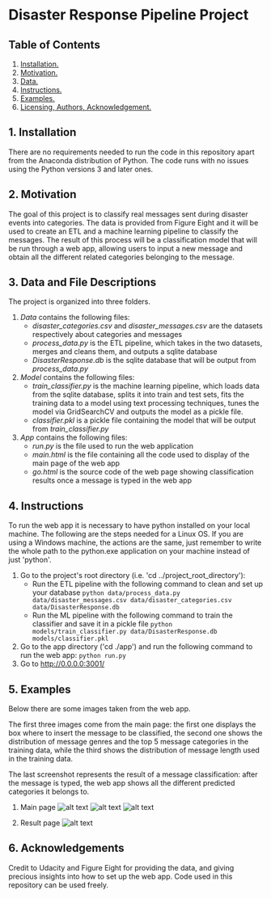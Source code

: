 # Disaster Response Pipeline Project

## Table of Contents
1. [ Installation. ](#inst)
2. [ Motivation. ](#motiv)
3. [ Data. ](#data)
4. [ Instructions. ](#ins)
5. [ Examples. ](#exs)
6. [ Licensing, Authors, Acknowledgement. ](#lic)

<a name="inst"></a>
## 1. Installation
There are no requirements needed to run the code in this repository apart from the Anaconda distribution of Python. The code runs with no issues using the Python versions 3 and later ones.

<a name="motiv"></a>
## 2. Motivation
The goal of this project is to classify real messages sent during disaster events into categories. The data is provided from Figure Eight and it will be used to create an ETL and a machine learning pipeline to classify the messages. The result of this process will be a classification model that will be run through a web app, allowing users to input a new message and obtain all the different related categories belonging to the message.

<a name="data"></a>
## 3. Data and File Descriptions
The project is organized into three folders.
  1. _Data_ contains the following files:
      - *disaster_categories.csv* and *disaster_messages.csv* are the datasets respectively about categories and messages
      - *process_data.py* is the ETL pipeline, which takes in the two datasets, merges and cleans them, and outputs a sqlite database
      - *DisasterResponse.db* is the sqlite database that will be output from *process_data.py*
  2. _Model_ contains the following files:
      - *train_classifier.py* is the machine learning pipeline, which loads data from the sqlite database, splits it into train and test sets, fits the training data to a model using text processing techniques, tunes the model via GridSearchCV and outputs the model as a pickle file.
      - *classifier.pkl* is a pickle file containing the model that will be output from *train_classifier.py*
  3. _App_ contains the following files:
      - *run.py* is the file used to run the web application
      - *main.html* is the file containing all the code used to display of the main page of the web app
      - *go.html* is the source code of the web page showing classification results once a message is typed in the web app

<a name="ins"></a>
## 4. Instructions
To run the web app it is necessary to have python installed on your local machine. The following are the steps needed for a Linux OS. If you are using a Windows machine, the actions are the same, just remember to write the whole path to the python.exe application on your machine instead of just 'python'.

  1. Go to the project's root directory (i.e. 'cd ../project_root_directory'):
      - Run the ETL pipeline with the following command to clean and set up your database
        `python data/process_data.py data/disaster_messages.csv data/disaster_categories.csv data/DisasterResponse.db`
      - Run the ML pipeline with the following command to train the classifier and save it in a pickle file
        `python models/train_classifier.py data/DisasterResponse.db models/classifier.pkl`      
  2. Go to the app directory ('cd ./app') and run the following command to run the web app:
        `python run.py`
  3. Go to http://0.0.0.0:3001/

<a name="exs"></a>
## 5. Examples
Below there are some images taken from the web app.

The first three images come from the main page: the first one displays the box where to insert the message to be classified, the second one shows the distribution of message genres and the top 5 message categories in the training data, while the third shows the distribution of message length used in the training data.

The last screenshot represents the result of a message classification: after the message is typed, the web app shows all the different predicted categories it belongs to.

  1. Main page
  ![alt text](https://github.com/Duratorre/Disaster-Response-Pipeline/blob/master/Web_App_Insert.jpg)
  ![alt text](https://github.com/Duratorre/Disaster-Response-Pipeline/blob/master/Web_App_Main1.jpg)
  ![alt text](https://github.com/Duratorre/Disaster-Response-Pipeline/blob/master/Web_App_Main2.jpg)

  2. Result page
  ![alt text](https://github.com/Duratorre/Disaster-Response-Pipeline/blob/master/Web_App_Go.jpg)

<a name="data"></a>
## 6. Acknowledgements
Credit to Udacity and Figure Eight for providing the data, and giving precious insights into how to set up the web app. Code used in this repository can be used freely.
